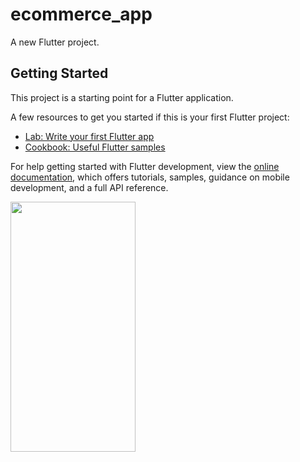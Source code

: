 # ecommerce_app

A new Flutter project.

## Getting Started

This project is a starting point for a Flutter application.

A few resources to get you started if this is your first Flutter project:

- [Lab: Write your first Flutter app](https://docs.flutter.dev/get-started/codelab)
- [Cookbook: Useful Flutter samples](https://docs.flutter.dev/cookbook)


For help getting started with Flutter development, view the
[online documentation](https://docs.flutter.dev/), which offers tutorials,
samples, guidance on mobile development, and a full API reference.


<p>

<img src="https://github.com/ViditSavaliya19/EcommerceApp_9/assets/77187106/f2482646-d133-4bbf-90a8-2c458bd8d838" height="400px" width="200px"     />

  
</p>


